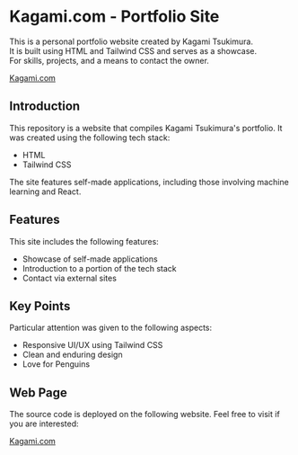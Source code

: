 # Kagami.com - Portfolio Site

This is a personal portfolio website created by Kagami Tsukimura.  
It is built using HTML and Tailwind CSS and serves as a showcase.  
For skills, projects, and a means to contact the owner.

[Kagami.com](https://kagami-tsukimura.github.io/kagami.com/)

## Introduction

This repository is a website that compiles Kagami Tsukimura's portfolio. It was created using the following tech stack:

- HTML
- Tailwind CSS

The site features self-made applications, including those involving machine learning and React.

## Features

This site includes the following features:

- Showcase of self-made applications
- Introduction to a portion of the tech stack
- Contact via external sites

## Key Points

Particular attention was given to the following aspects:

- Responsive UI/UX using Tailwind CSS
- Clean and enduring design
- Love for Penguins

## Web Page

The source code is deployed on the following website. Feel free to visit if you are interested:

[Kagami.com](https://kagami-portfolio.netlify.app/)
